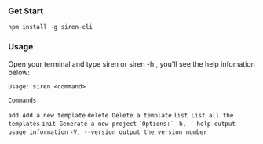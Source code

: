 ### Get Start

`npm install -g siren-cli`

### Usage

Open your terminal and type siren or siren -h , you'll see the help infomation below:

`Usage: siren <command>`

`Commands:`

`add Add a new template`
`delete Delete a template`
`list List all the templates`
`init Generate a new project`
``
`Options:`
``
`-h, --help output usage information`
`-V, --version output the version number`

